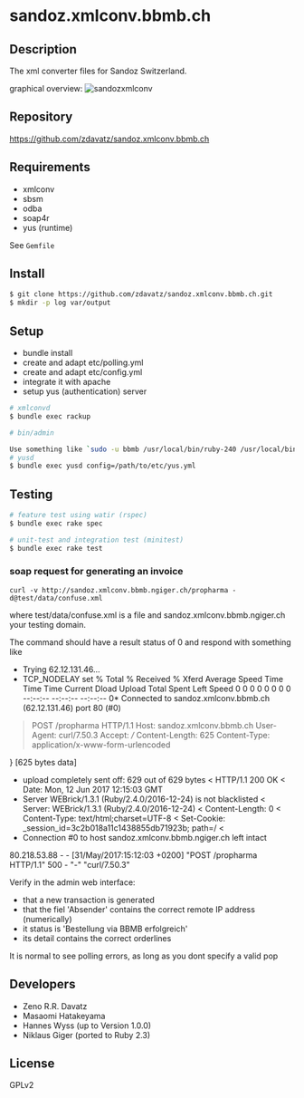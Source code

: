 # sandoz.xmlconv.bbmb.ch

## Description

The xml converter files for Sandoz Switzerland.

graphical overview:
![sandozxmlconv](https://raw.githubusercontent.com/zdavatz/sandoz.xmlconv.bbmb.ch/master/sandozxmlconv.jpeg)

## Repository

https://github.com/zdavatz/sandoz.xmlconv.bbmb.ch

## Requirements

* xmlconv
* sbsm
* odba
* soap4r
* yus (runtime)

See `Gemfile`

## Install

```bash
$ git clone https://github.com/zdavatz/sandoz.xmlconv.bbmb.ch.git
$ mkdir -p log var/output
```

## Setup

* bundle install
* create and adapt etc/polling.yml
* create and adapt etc/config.yml
* integrate it with apache
* setup yus (authentication) server

```bash
# xmlconvd
$ bundle exec rackup

# bin/admin

Use something like `sudo -u bbmb /usr/local/bin/ruby-240 /usr/local/bin/xmlconv_admin config=/var/www/sandoz.xmlconv.bbmb.ch/etc/xmlconv.yml`
# yusd
$ bundle exec yusd config=/path/to/etc/yus.yml
```

## Testing

```bash
# feature test using watir (rspec)
$ bundle exec rake spec

# unit-test and integration test (minitest)
$ bundle exec rake test
```

### soap request for generating an invoice

`curl -v http://sandoz.xmlconv.bbmb.ngiger.ch/propharma -d@test/data/confuse.xml`

where test/data/confuse.xml is a file and sandoz.xmlconv.bbmb.ngiger.ch your testing domain.

The command should have a result status of 0 and respond with something like
  *   Trying 62.12.131.46...
  * TCP_NODELAY set
    % Total    % Received % Xferd  Average Speed   Time    Time     Time  Current
                                  Dload  Upload   Total   Spent    Left  Speed
    0     0    0     0    0     0      0      0 --:--:-- --:--:-- --:--:--     0* Connected to sandoz.xmlconv.bbmb.ch (62.12.131.46) port 80 (#0)
  > POST /propharma HTTP/1.1
  > Host: sandoz.xmlconv.bbmb.ch
  > User-Agent: curl/7.50.3
  > Accept: */*
  > Content-Length: 625
  > Content-Type: application/x-www-form-urlencoded
  >
  } [625 bytes data]
  * upload completely sent off: 629 out of 629 bytes
  < HTTP/1.1 200 OK
  < Date: Mon, 12 Jun 2017 12:15:03 GMT
  * Server WEBrick/1.3.1 (Ruby/2.4.0/2016-12-24) is not blacklisted
  < Server: WEBrick/1.3.1 (Ruby/2.4.0/2016-12-24)
  < Content-Length: 0
  < Content-Type: text/html;charset=UTF-8
  < Set-Cookie: _session_id=3c2b018a11c1438855db71923b; path=/
  <
  * Connection #0 to host sandoz.xmlconv.bbmb.ngiger.ch left intact

  80.218.53.88 - - [31/May/2017:15:12:03 +0200] "POST /propharma HTTP/1.1" 500 - "-" "curl/7.50.3"

Verify in the admin web interface:
  * that a new transaction is generated
  * that the fiel 'Absender' contains the correct remote IP address (numerically)
  * it status is 'Bestellung via BBMB erfolgreich'
  * its detail contains the correct orderlines

It is normal to see polling errors, as long as you dont specify a valid pop

## Developers

* Zeno R.R. Davatz
* Masaomi Hatakeyama
* Hannes Wyss (up to Version 1.0.0)
* Niklaus Giger (ported to Ruby 2.3)

## License

GPLv2
